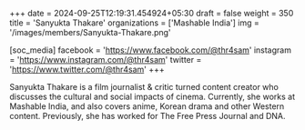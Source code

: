 +++
date = 2024-09-25T12:19:31.454924+05:30
draft = false
weight = 350
title = 'Sanyukta Thakare'
organizations = ['Mashable India']
img = '/images/members/Sanyukta-Thakare.png'

[soc_media]
facebook = 'https://www.facebook.com/@thr4sam'
instagram = 'https://www.instagram.com/@thr4sam'
twitter = 'https://www.twitter.com/@thr4sam'
+++

Sanyukta Thakare is a film journalist & critic turned content creator who discusses the cultural and social impacts of cinema. Currently, she works at Mashable India, and also covers anime, Korean drama and other Western content. Previously, she has worked for The Free Press Journal and DNA.
